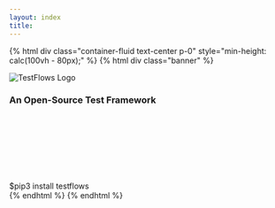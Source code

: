```yaml
---
layout: index
title: 
---
```


{% html div class="container-fluid text-center p-0" style="min-height: calc(100vh - 80px);" %}
{% html div class="banner" %} 

![TestFlows Logo](/img/logo-white.png)

### An Open-Source Test Framework
<div class="row justify-content-center no-gutters" style="padding-top: 3vh">
    <div class="command">
        <span class="prompt">$</span>pip3 install testflows
    </div>
</div>
{% endhtml %}
{% endhtml %}
